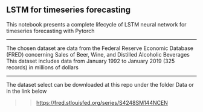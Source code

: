 ## LSTM for timeseries forecasting

This notebook presents a complete lifecycle of LSTM neural network for timeseries forecasting with Pytorch

------
The chosen dataset are data from the Federal Reserve Economic Database (FRED) concerning Sales of Beer, Wine, and Distilled Alcoholic Beverages  
This dataset includes data from January 1992 to January 2019 (325 records) in millions of dollars  

--------
The dataset select can be downloaded at this repo under the folder Data or in the link below
>> https://fred.stlouisfed.org/series/S4248SM144NCEN